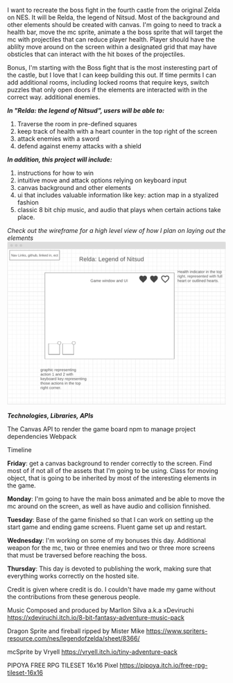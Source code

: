 I want to recreate the boss fight in the fourth castle from the original Zelda on NES. It will be Relda, the legend of Nitsud. Most of the background and other elements should be created with canvas. I'm going to need to track a health bar, move the mc sprite, animate a the boss sprite that will target the mc with projectiles that can reduce player health. Player should have the ablilty move around on the screen within a designated grid that may have obsticles that can interact with the hit boxes of the projectiles. 


Bonus, I'm starting with the Boss fight that is the most insteresting part of the castle, but I love that I can keep building this out. If time permits I can add additional rooms, including locked rooms that require keys, switch puzzles that only open doors if the elements are interacted with in the correct way. additional enemies.

__*In "Relda: the legend of Nitsud", users will be able to:*__

1.   Traverse the room in pre-defined squares
2.   keep track of health with a heart counter in the top right of the screen
3.   attack enemies with a sword
4.   defend against enemy attacks with a shield
   
*__In addition, this project will include:__*

1.    instructions for how to win
2.    intuitive move and attack options relying on keyboard input
3.    canvas background and other elements
4.    ui that includes valuable information like key: action map in a styalized fashion
5.    classic 8 bit chip music, and audio that plays when certain actions take place.

*Check out the wireframe for a high level view of how I plan on laying out the elements*
![Wireframe](Capture.PNG)

__*Technologies, Libraries, APIs*__

The Canvas API to render the game board
npm to manage project dependencies
Webpack

Timeline

__Friday__: get a canvas background to render correctly to the screen. Find most of if not all of the assets that I'm going to be using. Class for moving object, that is going to be inherited by most of the interesting elements in the game.

__Monday__: I'm going to have the main boss animated and be able to move the mc around on the screen, as well as have audio and collision finnished.

__Tuesday__: Base of the game finished so that I can work on setting up the start game and ending game screens. Fluent game set up and restart.

__Wednesday__: I'm working on some of my bonuses this day. Additional weapon for the mc, two or three enemies and two or three more screens that must be traversed before reaching the boss.

__Thursday__: This day is devoted to publishing the work, making sure that everything works correctly on the hosted site.

Credit is given where credit is do. I couldn't have made my game without the contributions from these generous people.

Music Composed and produced by Marllon Silva a.k.a xDeviruchi 
https://xdeviruchi.itch.io/8-bit-fantasy-adventure-music-pack


Dragon Sprite and fireball ripped by Mister Mike
https://www.spriters-resource.com/nes/legendofzelda/sheet/8366/

mcSprite by Vryell
https://vryell.itch.io/tiny-adventure-pack


PIPOYA FREE RPG TILESET 16x16 Pixel
https://pipoya.itch.io/free-rpg-tileset-16x16
